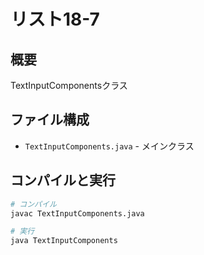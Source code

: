 # リスト18-7

## 概要
TextInputComponentsクラス

## ファイル構成
- `TextInputComponents.java` - メインクラス

## コンパイルと実行
```bash
# コンパイル
javac TextInputComponents.java

# 実行
java TextInputComponents
```

